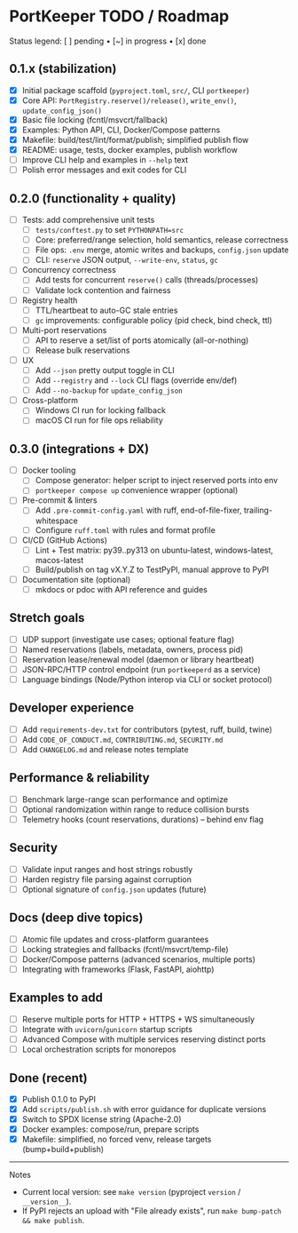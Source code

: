 # PortKeeper TODO / Roadmap

Status legend: [ ] pending • [~] in progress • [x] done

## 0.1.x (stabilization)
- [x] Initial package scaffold (`pyproject.toml`, `src/`, CLI `portkeeper`)
- [x] Core API: `PortRegistry.reserve()/release()`, `write_env()`, `update_config_json()`
- [x] Basic file locking (fcntl/msvcrt/fallback)
- [x] Examples: Python API, CLI, Docker/Compose patterns
- [x] Makefile: build/test/lint/format/publish; simplified publish flow
- [x] README: usage, tests, docker examples, publish workflow
- [ ] Improve CLI help and examples in `--help` text
- [ ] Polish error messages and exit codes for CLI

## 0.2.0 (functionality + quality)
- [ ] Tests: add comprehensive unit tests
  - [ ] `tests/conftest.py` to set `PYTHONPATH=src`
  - [ ] Core: preferred/range selection, hold semantics, release correctness
  - [ ] File ops: `.env` merge, atomic writes and backups, `config.json` update
  - [ ] CLI: `reserve` JSON output, `--write-env`, `status`, `gc`
- [ ] Concurrency correctness
  - [ ] Add tests for concurrent `reserve()` calls (threads/processes)
  - [ ] Validate lock contention and fairness
- [ ] Registry health
  - [ ] TTL/heartbeat to auto-GC stale entries
  - [ ] `gc` improvements: configurable policy (pid check, bind check, ttl)
- [ ] Multi-port reservations
  - [ ] API to reserve a set/list of ports atomically (all-or-nothing)
  - [ ] Release bulk reservations
- [ ] UX
  - [ ] Add `--json` pretty output toggle in CLI
  - [ ] Add `--registry` and `--lock` CLI flags (override env/def)
  - [ ] Add `--no-backup` for `update_config_json`
- [ ] Cross-platform
  - [ ] Windows CI run for locking fallback
  - [ ] macOS CI run for file ops reliability

## 0.3.0 (integrations + DX)
- [ ] Docker tooling
  - [ ] Compose generator: helper script to inject reserved ports into env
  - [ ] `portkeeper compose up` convenience wrapper (optional)
- [ ] Pre-commit & linters
  - [ ] Add `.pre-commit-config.yaml` with ruff, end-of-file-fixer, trailing-whitespace
  - [ ] Configure `ruff.toml` with rules and format profile
- [ ] CI/CD (GitHub Actions)
  - [ ] Lint + Test matrix: py39..py313 on ubuntu-latest, windows-latest, macos-latest
  - [ ] Build/publish on tag vX.Y.Z to TestPyPI, manual approve to PyPI
- [ ] Documentation site (optional)
  - [ ] mkdocs or pdoc with API reference and guides

## Stretch goals
- [ ] UDP support (investigate use cases; optional feature flag)
- [ ] Named reservations (labels, metadata, owners, process pid)
- [ ] Reservation lease/renewal model (daemon or library heartbeat)
- [ ] JSON-RPC/HTTP control endpoint (run `portkeeperd` as a service)
- [ ] Language bindings (Node/Python interop via CLI or socket protocol)

## Developer experience
- [ ] Add `requirements-dev.txt` for contributors (pytest, ruff, build, twine)
- [ ] Add `CODE_OF_CONDUCT.md`, `CONTRIBUTING.md`, `SECURITY.md`
- [ ] Add `CHANGELOG.md` and release notes template

## Performance & reliability
- [ ] Benchmark large-range scan performance and optimize
- [ ] Optional randomization within range to reduce collision bursts
- [ ] Telemetry hooks (count reservations, durations) – behind env flag

## Security
- [ ] Validate input ranges and host strings robustly
- [ ] Harden registry file parsing against corruption
- [ ] Optional signature of `config.json` updates (future)

## Docs (deep dive topics)
- [ ] Atomic file updates and cross-platform guarantees
- [ ] Locking strategies and fallbacks (fcntl/msvcrt/temp-file)
- [ ] Docker/Compose patterns (advanced scenarios, multiple ports)
- [ ] Integrating with frameworks (Flask, FastAPI, aiohttp)

## Examples to add
- [ ] Reserve multiple ports for HTTP + HTTPS + WS simultaneously
- [ ] Integrate with `uvicorn`/`gunicorn` startup scripts
- [ ] Advanced Compose with multiple services reserving distinct ports
- [ ] Local orchestration scripts for monorepos

## Done (recent)
- [x] Publish 0.1.0 to PyPI
- [x] Add `scripts/publish.sh` with error guidance for duplicate versions
- [x] Switch to SPDX license string (Apache-2.0)
- [x] Docker examples: compose/run, prepare scripts
- [x] Makefile: simplified, no forced venv, release targets (bump+build+publish)

---

Notes
- Current local version: see `make version` (pyproject `version` / `__version__`).
- If PyPI rejects an upload with "File already exists", run `make bump-patch && make publish`.
